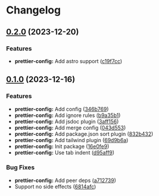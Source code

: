 # Changelog

## [0.2.0](https://github.com/shun-shobon/configs/compare/prettier-config-v0.1.0...prettier-config-v0.2.0) (2023-12-20)


### Features

* **prettier-config:** Add astro support ([c19f7cc](https://github.com/shun-shobon/configs/commit/c19f7cc3d6196e44e3b4985f0051ca96424307eb))

## [0.1.0](https://github.com/shun-shobon/configs/compare/prettier-config-v0.0.1...prettier-config-v0.1.0) (2023-12-16)


### Features

* **prettier-config:** Add config ([346b769](https://github.com/shun-shobon/configs/commit/346b769b94a658cbe73db9d5c0a8b97a7e18d729))
* **prettier-config:** Add ignore rules ([b9a35b1](https://github.com/shun-shobon/configs/commit/b9a35b19538c9c6fffcb8b4ebd24600c0a10719a))
* **prettier-config:** Add jsdoc plugin ([3aff156](https://github.com/shun-shobon/configs/commit/3aff1560800449c83f0abba9e9bede6f5875bc06))
* **prettier-config:** Add merge config ([043d553](https://github.com/shun-shobon/configs/commit/043d5539e655e4055dd40d5a75e50e9c8ed2da4c))
* **prettier-config:** Add package.json sort plugin ([832b432](https://github.com/shun-shobon/configs/commit/832b432aa9b01ebaa03cdeaf160c6e64bd7474bc))
* **prettier-config:** Add tailwind plugin ([69d9b6a](https://github.com/shun-shobon/configs/commit/69d9b6a761ec854d21ff7b99293de0614156fd3b))
* **prettier-config:** Init package ([16e0fe9](https://github.com/shun-shobon/configs/commit/16e0fe9f1b5f866b4062cf91e01a5bc71a1365c3))
* **prettier-config:** Use tab indent ([d95aff9](https://github.com/shun-shobon/configs/commit/d95aff9ac6ec9c6802634c99750c2c59c7892a91))


### Bug Fixes

* **prettier-config:** Add peer deps ([a712739](https://github.com/shun-shobon/configs/commit/a712739c30a4fa3fd2fda0f16225201a9e9db419))
* Support no side effects ([6814afc](https://github.com/shun-shobon/configs/commit/6814afc6b22e668ce9fa1368d693f17138bd7ee8))
